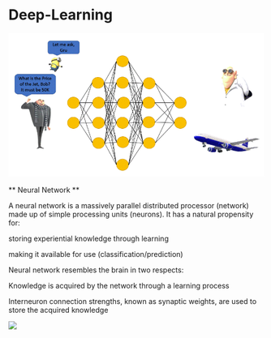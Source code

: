# Deep-Learning




![](https://github.com/BALAJIHARIDASAN/Deep-Learning/blob/main/dl.gif)


** Neural Network **

A neural network is a massively parallel distributed processor (network) made up of simple processing units (neurons). It has a natural propensity for:

storing experiential knowledge through learning

making it available for use (classification/prediction)

Neural network resembles the brain in two respects:

Knowledge is acquired by the network through a learning process

Interneuron connection strengths, known as synaptic weights, are used to store the acquired knowledge


![](<img src="https://firebasestorage.googleapis.com/v0/b/deep-learning-crash-course.appspot.com/o/3MLExample.png?alt=media&token=153c3e16-5f9b-4fb9-a47e-b348b976262b" width="700" align="center"/>)
